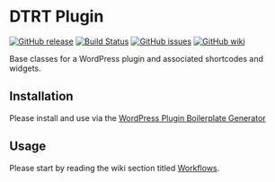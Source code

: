 # DTRT Plugin

[![GitHub release](https://img.shields.io/github/release/dotherightthing/wpdtrt-plugin.svg?branch=master)](https://github.com/dotherightthing/wpdtrt-plugin/releases) [![Build Status](https://travis-ci.org/dotherightthing/wpdtrt-plugin.svg?branch=master)](https://travis-ci.org/dotherightthing/wpdtrt-plugin) [![GitHub issues](https://img.shields.io/github/issues/dotherightthing/wpdtrt-plugin.svg)](https://github.com/dotherightthing/wpdtrt-plugin/issues) [![GitHub wiki](https://img.shields.io/badge/documentation-wiki-lightgrey.svg)](https://github.com/dotherightthing/wpdtrt-plugin/wiki)

Base classes for a WordPress plugin and associated shortcodes and widgets.

## Installation

Please install and use via the [WordPress Plugin Boilerplate Generator](https://github.com/dotherightthing/generator-wp-plugin-boilerplate)

## Usage

Please start by reading the wiki section titled [Workflows](https://github.com/dotherightthing/wpdtrt-plugin/wiki/Workflows).
